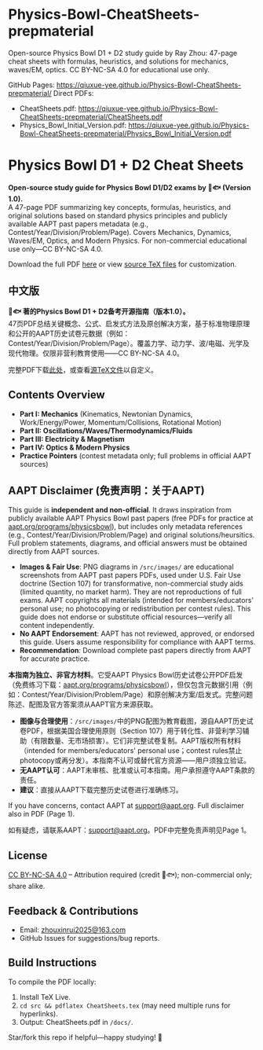 ﻿# Physics-Bowl-CheatSheets-prepmaterial
Open-source Physics Bowl D1 + D2 study guide by Ray Zhou: 47-page cheat sheets with formulas, heuristics, and solutions for mechanics, waves/EM, optics. CC BY-NC-SA 4.0 for educational use only.


GitHub Pages: https://qiuxue-yee.github.io/Physics-Bowl-CheatSheets-prepmaterial/
Direct PDFs:
- CheatSheets.pdf: https://qiuxue-yee.github.io/Physics-Bowl-CheatSheets-prepmaterial/CheatSheets.pdf
- Physics_Bowl_Initial_Version.pdf: https://qiuxue-yee.github.io/Physics-Bowl-CheatSheets-prepmaterial/Physics_Bowl_Initial_Version.pdf

# Physics Bowl D1 + D2 Cheat Sheets

**Open-source study guide for Physics Bowl D1/D2 exams by 🌸🐟 (Version 1.0).**  
A 47-page PDF summarizing key concepts, formulas, heuristics, and original solutions based on standard physics principles and publicly available AAPT past papers metadata (e.g., Contest/Year/Division/Problem/Page). Covers Mechanics, Dynamics, Waves/EM, Optics, and Modern Physics. For non-commercial educational use only—CC BY-NC-SA 4.0.

Download the full PDF [here](docs/CheatSheets.pdf) or view [source TeX files](src/) for customization.

## 中文版
**🌸🐟 著的Physics Bowl D1 + D2备考开源指南（版本1.0）。**  
47页PDF总结关键概念、公式、启发式方法及原创解决方案，基于标准物理原理和公开的AAPT历史试卷元数据（例如：Contest/Year/Division/Problem/Page）。覆盖力学、动力学、波/电磁、光学及现代物理。仅限非营利教育使用——CC BY-NC-SA 4.0。

完整PDF下载[此处](docs/CheatSheets.pdf)，或查看[源TeX文件](src/)以自定义。

## Contents Overview
- **Part I: Mechanics** (Kinematics, Newtonian Dynamics, Work/Energy/Power, Momentum/Collisions, Rotational Motion)
- **Part II: Oscillations/Waves/Thermodynamics/Fluids**
- **Part III: Electricity & Magnetism**
- **Part IV: Optics & Modern Physics**
- **Practice Pointers** (contest metadata only; full problems in official AAPT sources)

## AAPT Disclaimer (免责声明：关于AAPT)
This guide is **independent and non-official**. It draws inspiration from publicly available AAPT Physics Bowl past papers (free PDFs for practice at [aapt.org/programs/physicsbowl](https://www.aapt.org/programs/physicsbowl)), but includes only metadata references (e.g., Contest/Year/Division/Problem/Page) and original solutions/heursitics. Full problem statements, diagrams, and official answers must be obtained directly from AAPT sources.

- **Images & Fair Use**: PNG diagrams in `/src/images/` are educational screenshots from AAPT past papers PDFs, used under U.S. Fair Use doctrine (Section 107) for transformative, non-commercial study aids (limited quantity, no market harm). They are not reproductions of full exams. AAPT copyrights all materials (intended for members/educators' personal use; no photocopying or redistribution per contest rules). This guide does not endorse or substitute official resources—verify all content independently.
- **No AAPT Endorsement**: AAPT has not reviewed, approved, or endorsed this guide. Users assume responsibility for compliance with AAPT terms.
- **Recommendation**: Download complete past papers directly from AAPT for accurate practice.

**本指南为独立、非官方材料**。它受AAPT Physics Bowl历史试卷公开PDF启发（免费练习下载：[aapt.org/programs/physicsbowl](https://www.aapt.org/programs/physicsbowl)），但仅包含元数据引用（例如：Contest/Year/Division/Problem/Page）和原创解决方案/启发式。完整问题陈述、配图及官方答案须从AAPT官方来源获取。

- **图像与合理使用**：`/src/images/`中的PNG配图为教育截图，源自AAPT历史试卷PDF，根据美国合理使用原则（Section 107）用于转化性、非营利学习辅助（有限数量、无市场损害）。它们非完整试卷复制。AAPT版权所有材料（intended for members/educators' personal use；contest rules禁止photocopy或再分发）。本指南不认可或替代官方资源——用户须独立验证。
- **无AAPT认可**：AAPT未审核、批准或认可本指南。用户承担遵守AAPT条款的责任。
- **建议**：直接从AAPT下载完整历史试卷进行准确练习。

If you have concerns, contact AAPT at support@aapt.org. Full disclaimer also in PDF (Page 1).

如有疑虑，请联系AAPT：support@aapt.org。PDF中完整免责声明见Page 1。

## License
[CC BY-NC-SA 4.0](LICENSE) – Attribution required (credit 🌸🐟); non-commercial only; share alike.

## Feedback & Contributions
- Email: zhouxinrui2025@163.com
- GitHub Issues for suggestions/bug reports.

## Build Instructions
To compile the PDF locally:
1. Install TeX Live.
2. `cd src && pdflatex CheatSheets.tex` (may need multiple runs for hyperlinks).
3. Output: CheatSheets.pdf in `/docs/`.

Star/fork this repo if helpful—happy studying! 🚀
